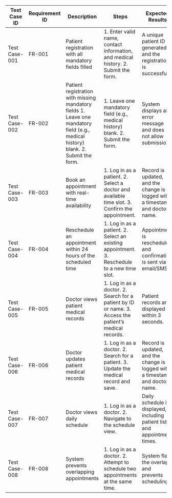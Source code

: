 |Test Case ID    | Requirement ID | Description     | Steps          | Expected Results | Actual Results      |  Status(Pass/Fail)     |
|----------------|----------------|-----------------|----------------|------------------|---------------------|------------------------|
| Test Case-001  |     FR-001     |Patient registration with all mandatory fields filled                 |1. Enter valid name, contact information, and medical history. 2. Submit the form.                |A unique patient ID is generated, and the registration is successful.                  |                     |                        |
| Test Case-002  |     FR-002     |Patient registration with missing mandatory fields                1. Leave one mandatory field (e.g., medical history) blank. 2. Submit the form.|1. Leave one mandatory field (e.g., medical history) blank. 2. Submit the form.               | System displays an error message and does not allow submission.                 |                     |                        |
| Test Case-003  |     FR-003     |Book an appointment with real-time availability                 |1. Log in as a patient. 2. Select a doctor and available time slot. 3. Confirm the appointment.|Record is updated, and the change is logged with a timestamp and doctor’s name.                  |                     |                        |
| Test Case-004  |     FR-004     |Reschedule an appointment within 24 hours of the scheduled time                 | 1. Log in as a patient. 2. Select an existing appointment. 3. Reschedule to a new time slot.               | Appointment is rescheduled, and confirmation is sent via email/SMS.                |                     |                        |
| Test Case-005  |     FR-005     |Doctor views patient medical records                 |1. Log in as a doctor. 2. Search for a patient by ID or name. 3. Access the patient’s medical records.                |Patient records are displayed within 3 seconds.                 |                     |                        |
| Test Case-006  |     FR-006     |Doctor updates patient medical records                 | 1. Log in as a doctor. 2. Search for a patient. 3. Update the medical record and save.               | Record is updated, and the change is logged with a timestamp and doctor’s name.                 |                     |                        |
| Test Case-007  |     FR-007     |Doctor views daily schedule                 |1. Log in as a doctor. 2. Navigate to the schedule view.                | Daily schedule is displayed, including patient list and appointment times.                 |                     |                        |
| Test Case-008  |     FR-008     |System prevents overlapping appointments                 | 1. Log in as a doctor. 2. Attempt to schedule two appointments at the same time.               | System flags the overlap and prevents scheduling.                 |                     |                        |
